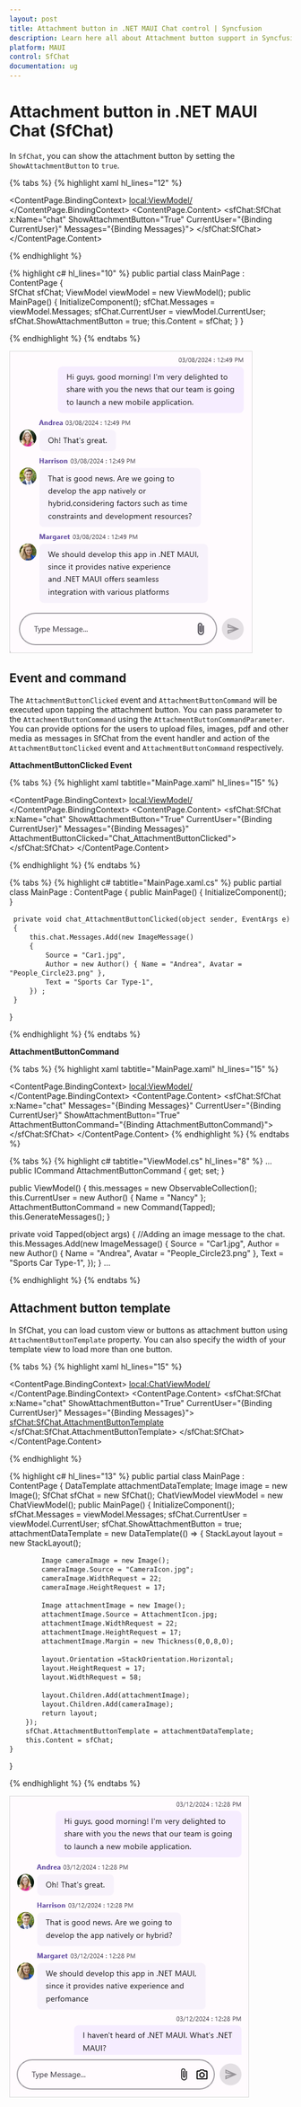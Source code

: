 ```yaml
---
layout: post
title: Attachment button in .NET MAUI Chat control | Syncfusion
description: Learn here all about Attachment button support in Syncfusion .NET MAUI Chat (SfChat) control, and more.
platform: MAUI
control: SfChat
documentation: ug
---
```


# Attachment button in .NET MAUI Chat (SfChat)

In `SfChat`, you can show the attachment button by setting the `ShowAttachmentButton` to `true`.

{% tabs %}
{% highlight xaml hl_lines="12" %}
<?xml version="1.0" encoding="utf-8" ?>
<ContentPage xmlns="http://schemas.microsoft.com/dotnet/2021/maui"
             xmlns:x="http://schemas.microsoft.com/winfx/2009/xaml"
             xmlns:sfChat="clr-namespace:Syncfusion.Maui.Chat;assembly=Syncfusion.Maui.Chat"
             xmlns:local="clr-namespace:AttachmentButton"
             x:Class="AttachmentButton.MainPage">
    <ContentPage.BindingContext>
        <local:ViewModel/>
    </ContentPage.BindingContext>
    <ContentPage.Content>
        <sfChat:SfChat x:Name="chat" 
                       ShowAttachmentButton="True"
                       CurrentUser="{Binding CurrentUser}" 
                       Messages="{Binding Messages}">
        </sfChat:SfChat>
    </ContentPage.Content>
</ContentPage>

{% endhighlight %}

{% highlight c# hl_lines="10" %}
public partial class MainPage : ContentPage
{      
    SfChat sfChat;
    ViewModel viewModel = new ViewModel();
    public MainPage()
    {
        InitializeComponent();
        sfChat.Messages = viewModel.Messages;
        sfChat.CurrentUser = viewModel.CurrentUser;
        sfChat.ShowAttachmentButton = true;
        this.Content = sfChat;
    }
}

{% endhighlight %}
{% endtabs %}

![Attachment button in .NET MAUI Chat](images/attachment-button/maui-chat-attachment-button.png)

## Event and command

The `AttachmentButtonClicked` event and `AttachmentButtonCommand` will be executed upon tapping the attachment button. You can pass parameter to the `AttachmentButtonCommand` using the `AttachmentButtonCommandParameter`. You can provide options for the users to upload files, images, pdf and other media as messages in SfChat from the event handler and action of the `AttachmentButtonClicked` event and `AttachmentButtonCommand` respectively.

**AttachmentButtonClicked Event**

{% tabs %}
{% highlight xaml tabtitle="MainPage.xaml" hl_lines="15" %}
<?xml version="1.0" encoding="utf-8" ?>
<ContentPage xmlns="http://schemas.microsoft.com/dotnet/2021/maui"
             xmlns:x="http://schemas.microsoft.com/winfx/2009/xaml"
             xmlns:sfChat="clr-namespace:Syncfusion.Maui.Chat;assembly=Syncfusion.Maui.Chat"
             xmlns:local="clr-namespace:AttachmentButton"
             x:Class="AttachmentButton.MainPage">
    <ContentPage.BindingContext>
        <local:ViewModel/>
    </ContentPage.BindingContext>
    <ContentPage.Content>
        <sfChat:SfChat x:Name="chat" 
                       ShowAttachmentButton="True"
                       CurrentUser="{Binding CurrentUser}" 
                       Messages="{Binding Messages}"
                       AttachmentButtonClicked="Chat_AttachmentButtonClicked">
        </sfChat:SfChat>
    </ContentPage.Content>
</ContentPage>

{% endhighlight %}
{% endtabs %}

{% tabs %}
{% highlight c# tabtitle="MainPage.xaml.cs" %}
 public partial class MainPage : ContentPage
 {
     public MainPage()
     {
         InitializeComponent();
     }

     private void chat_AttachmentButtonClicked(object sender, EventArgs e)
     {
         this.chat.Messages.Add(new ImageMessage()
         {
             Source = "Car1.jpg",
             Author = new Author() { Name = "Andrea", Avatar = "People_Circle23.png" },
             Text = "Sports Car Type-1",
         }) ;
     }
 }

{% endhighlight %}
{% endtabs %}

**AttachmentButtonCommand**

{% tabs %}
{% highlight xaml tabtitle="MainPage.xaml" hl_lines="15" %}
<?xml version="1.0" encoding="utf-8" ?>
<ContentPage xmlns="http://schemas.microsoft.com/dotnet/2021/maui"
             xmlns:x="http://schemas.microsoft.com/winfx/2009/xaml"
             xmlns:sfChat="clr-namespace:Syncfusion.Maui.Chat;assembly=Syncfusion.Maui.Chat"
             xmlns:local="clr-namespace:AttachmentButton"
             x:Class="AttachmentButton.MainPage">
    <ContentPage.BindingContext>
        <local:ViewModel/>
    </ContentPage.BindingContext>
    <ContentPage.Content>
            <sfChat:SfChat x:Name="chat"
                           Messages="{Binding Messages}"
                           CurrentUser="{Binding CurrentUser}"
                           ShowAttachmentButton="True"
                           AttachmentButtonCommand="{Binding AttachmentButtonCommand}">
        </sfChat:SfChat>
    </ContentPage.Content>
</ContentPage>
{% endhighlight %}
{% endtabs %}

{% tabs %}
{% highlight c# tabtitle="ViewModel.cs" hl_lines="8" %}
...
public ICommand AttachmentButtonCommand { get; set; }

public ViewModel()
{
    this.messages = new ObservableCollection<object>();
    this.CurrentUser = new Author() { Name = "Nancy" };
    AttachmentButtonCommand = new Command(Tapped);
    this.GenerateMessages();
}

private void Tapped(object args)
{
    //Adding an image message to the chat.
    this.Messages.Add(new ImageMessage()
    {
        Source = "Car1.jpg",
        Author = new Author() { Name = "Andrea", Avatar = "People_Circle23.png" },
        Text = "Sports Car Type-1",
    });
}
...

{% endhighlight %}
{% endtabs %}

## Attachment button template 

In SfChat, you can load custom view or buttons as attachment button using `AttachmentButtonTemplate` property. You can also specify the width of your template view to load more than one button.

{% tabs %}
{% highlight xaml hl_lines="15" %}
<?xml version="1.0" encoding="utf-8" ?>
<ContentPage xmlns="http://schemas.microsoft.com/dotnet/2021/maui"
             xmlns:x="http://schemas.microsoft.com/winfx/2009/xaml"
             xmlns:sfChat="clr-namespace:Syncfusion.Maui.Chat;assembly=Syncfusion.Maui.Chat"
             xmlns:local="clr-namespace:AttachmentButton"
             x:Class="AttachmentButton.MainPage">
    <ContentPage.BindingContext>
        <local:ChatViewModel/>
    </ContentPage.BindingContext>
        <ContentPage.Content>
        <sfChat:SfChat x:Name="chat" 
                       ShowAttachmentButton="True"
                       CurrentUser="{Binding CurrentUser}" 
                       Messages="{Binding Messages}">
            <sfChat:SfChat.AttachmentButtonTemplate>
                <DataTemplate>
                     <StackLayout WidthRequest="58" HeightRequest="17" Orientation="Horizontal">
                            <Image Source="AttachmentIcon.jpg" WidthRequest="22" HeightRequest="17" Margin="0,0,8,0"/>
                            <Image Source="CameraIcon.jpg" WidthRequest="22" HeightRequest="17"/>
                     </StackLayout>
                </DataTemplate>
            </sfChat:SfChat.AttachmentButtonTemplate>
        </sfChat:SfChat>
    </ContentPage.Content>
</ContentPage>

{% endhighlight %}

{% highlight c# hl_lines="13" %}
public partial class MainPage : ContentPage
{
    DataTemplate attachmentDataTemplate;
    Image image = new Image();
    SfChat sfChat = new SfChat();
    ChatViewModel viewModel = new ChatViewModel();
    public MainPage()
    {
        InitializeComponent();
        sfChat.Messages = viewModel.Messages;
        sfChat.CurrentUser = viewModel.CurrentUser;
        sfChat.ShowAttachmentButton = true;
        attachmentDataTemplate = new DataTemplate(() =>
        {
            StackLayout layout = new StackLayout();
            
            Image cameraImage = new Image();
            cameraImage.Source = "CameraIcon.jpg";
            cameraImage.WidthRequest = 22;
            cameraImage.HeightRequest = 17;

            Image attachmentImage = new Image();
            attachmentImage.Source = AttachmentIcon.jpg;
            attachmentImage.WidthRequest = 22;
            attachmentImage.HeightRequest = 17;
            attachmentImage.Margin = new Thickness(0,0,8,0);          

            layout.Orientation =StackOrientation.Horizontal;
            layout.HeightRequest = 17;
            layout.WidthRequest = 58;
            
            layout.Children.Add(attachmentImage);
            layout.Children.Add(cameraImage);
            return layout;
        });
        sfChat.AttachmentButtonTemplate = attachmentDataTemplate;
        this.Content = sfChat;
    }
}

{% endhighlight %}
{% endtabs %}

![Custom attachment button in .NET MAUI Chat](images/attachment-button/maui-chat-custom-attachment-button.png)



